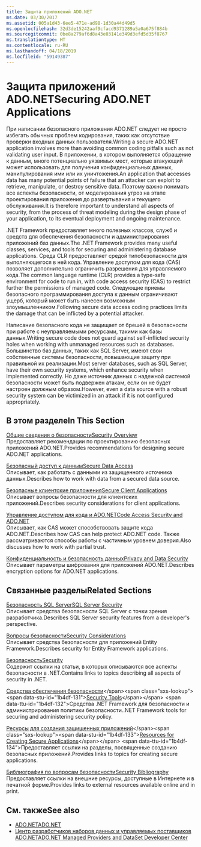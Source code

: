```yaml
---
title: Защита приложений ADO.NET
ms.date: 03/30/2017
ms.assetid: 005a1d43-6ee5-471e-ad98-1d30a44d49d5
ms.openlocfilehash: 32d3de15242aaf9cfacd9371289a5a0a675f884b
ms.sourcegitcommit: 0be8a279af6d8a43e03141e349d3efd5d35f8767
ms.translationtype: HT
ms.contentlocale: ru-RU
ms.lasthandoff: 04/18/2019
ms.locfileid: "59149387"
---
```

# <a name="securing-adonet-applications"></a><span data-ttu-id="1b4df-102">Защита приложений ADO.NET</span><span class="sxs-lookup"><span data-stu-id="1b4df-102">Securing ADO.NET Applications</span></span>
<span data-ttu-id="1b4df-103">При написании безопасного приложения ADO.NET следует не просто избегать обычных проблем кодирования, таких как отсутствие проверки входных данных пользователя.</span><span class="sxs-lookup"><span data-stu-id="1b4df-103">Writing a secure ADO.NET application involves more than avoiding common coding pitfalls such as not validating user input.</span></span> <span data-ttu-id="1b4df-104">В приложении, в котором выполняется обращение к данным, много потенциально уязвимых мест, которые атакующий может использовать для получения конфиденциальных данных, манипулирования ими или их уничтожения.</span><span class="sxs-lookup"><span data-stu-id="1b4df-104">An application that accesses data has many potential points of failure that an attacker can exploit to retrieve, manipulate, or destroy sensitive data.</span></span> <span data-ttu-id="1b4df-105">Поэтому важно понимать все аспекты безопасности, от моделирования угроз на этапе проектирования приложения до развертывания и текущего обслуживания.</span><span class="sxs-lookup"><span data-stu-id="1b4df-105">It is therefore important to understand all aspects of security, from the process of threat modeling during the design phase of your application, to its eventual deployment and ongoing maintenance.</span></span>  
  
 <span data-ttu-id="1b4df-106">.NET Framework предоставляет много полезных классов, служб и средств для обеспечения безопасности и администрирования приложений баз данных.</span><span class="sxs-lookup"><span data-stu-id="1b4df-106">The .NET Framework provides many useful classes, services, and tools for securing and administering database applications.</span></span> <span data-ttu-id="1b4df-107">Среда CLR предоставляет средой типобезопасности для выполняющегося в ней кода. Управление доступом для кода (CAS) позволяет дополнительно ограничить разрешения для управляемого кода.</span><span class="sxs-lookup"><span data-stu-id="1b4df-107">The common language runtime (CLR) provides a type-safe environment for code to run in, with code access security (CAS) to restrict further the permissions of managed code.</span></span> <span data-ttu-id="1b4df-108">Следующие приемы безопасного программирования доступа к данным ограничивают ущерб, который может быть нанесен возможным злоумышленником.</span><span class="sxs-lookup"><span data-stu-id="1b4df-108">Following secure data access coding practices limits the damage that can be inflicted by a potential attacker.</span></span>  
  
 <span data-ttu-id="1b4df-109">Написание безопасного кода не защищает от брешей в безопасности при работе с неуправляемыми ресурсами, такими как базы данных.</span><span class="sxs-lookup"><span data-stu-id="1b4df-109">Writing secure code does not guard against self-inflicted security holes when working with unmanaged resources such as databases.</span></span> <span data-ttu-id="1b4df-110">Большинство баз данных, таких как SQL Server, имеют свои собственные системы безопасности, повышающие защиту при правильной их реализации.</span><span class="sxs-lookup"><span data-stu-id="1b4df-110">Most server databases, such as SQL Server, have their own security systems, which enhance security when implemented correctly.</span></span> <span data-ttu-id="1b4df-111">Но даже источник данных с надежной системой безопасности может быть подвержен атакам, если он не будет настроен должным образом.</span><span class="sxs-lookup"><span data-stu-id="1b4df-111">However, even a data source with a robust security system can be victimized in an attack if it is not configured appropriately.</span></span>  
  
## <a name="in-this-section"></a><span data-ttu-id="1b4df-112">В этом разделе</span><span class="sxs-lookup"><span data-stu-id="1b4df-112">In This Section</span></span>  
 [<span data-ttu-id="1b4df-113">Общие сведения о безопасности</span><span class="sxs-lookup"><span data-stu-id="1b4df-113">Security Overview</span></span>](../../../../docs/framework/data/adonet/security-overview.md)  
 <span data-ttu-id="1b4df-114">Предоставляет рекомендации по проектированию безопасных приложений ADO.NET.</span><span class="sxs-lookup"><span data-stu-id="1b4df-114">Provides recommendations for designing secure ADO.NET applications.</span></span>  
  
 [<span data-ttu-id="1b4df-115">Безопасный доступ к данным</span><span class="sxs-lookup"><span data-stu-id="1b4df-115">Secure Data Access</span></span>](../../../../docs/framework/data/adonet/secure-data-access.md)  
 <span data-ttu-id="1b4df-116">Описывает, как работать с данными из защищенного источника данных.</span><span class="sxs-lookup"><span data-stu-id="1b4df-116">Describes how to work with data from a secured data source.</span></span>  
  
 [<span data-ttu-id="1b4df-117">Безопасные клиентские приложения</span><span class="sxs-lookup"><span data-stu-id="1b4df-117">Secure Client Applications</span></span>](../../../../docs/framework/data/adonet/secure-client-applications.md)  
 <span data-ttu-id="1b4df-118">Описывает вопросы безопасности для клиентских приложений.</span><span class="sxs-lookup"><span data-stu-id="1b4df-118">Describes security considerations for client applications.</span></span>  
  
 [<span data-ttu-id="1b4df-119">Управление доступом для кода и ADO.NET</span><span class="sxs-lookup"><span data-stu-id="1b4df-119">Code Access Security and ADO.NET</span></span>](../../../../docs/framework/data/adonet/code-access-security.md)  
 <span data-ttu-id="1b4df-120">Описывает, как CAS может способствовать защите кода ADO.NET.</span><span class="sxs-lookup"><span data-stu-id="1b4df-120">Describes how CAS can help protect ADO.NET code.</span></span> <span data-ttu-id="1b4df-121">Также рассматриваются способы работы с частичным уровнем доверия.</span><span class="sxs-lookup"><span data-stu-id="1b4df-121">Also discusses how to work with partial trust.</span></span>  
  
 [<span data-ttu-id="1b4df-122">Конфиденциальность и безопасность данных</span><span class="sxs-lookup"><span data-stu-id="1b4df-122">Privacy and Data Security</span></span>](../../../../docs/framework/data/adonet/privacy-and-data-security.md)  
 <span data-ttu-id="1b4df-123">Описывает параметры шифрования для приложений ADO.NET.</span><span class="sxs-lookup"><span data-stu-id="1b4df-123">Describes encryption options for ADO.NET applications.</span></span>  
  
## <a name="related-sections"></a><span data-ttu-id="1b4df-124">Связанные разделы</span><span class="sxs-lookup"><span data-stu-id="1b4df-124">Related Sections</span></span>  
 [<span data-ttu-id="1b4df-125">Безопасность SQL Server</span><span class="sxs-lookup"><span data-stu-id="1b4df-125">SQL Server Security</span></span>](../../../../docs/framework/data/adonet/sql/sql-server-security.md)  
 <span data-ttu-id="1b4df-126">Описывает средства безопасности SQL Server с точки зрения разработчика.</span><span class="sxs-lookup"><span data-stu-id="1b4df-126">Describes SQL Server security features from a developer's perspective.</span></span>  
  
 [<span data-ttu-id="1b4df-127">Вопросы безопасности</span><span class="sxs-lookup"><span data-stu-id="1b4df-127">Security Considerations</span></span>](../../../../docs/framework/data/adonet/ef/security-considerations.md)  
 <span data-ttu-id="1b4df-128">Описывает средства безопасности для приложений Entity Framework.</span><span class="sxs-lookup"><span data-stu-id="1b4df-128">Describes security for Entity Framework applications.</span></span>  
  
 [<span data-ttu-id="1b4df-129">Безопасность</span><span class="sxs-lookup"><span data-stu-id="1b4df-129">Security</span></span>](../../../../docs/standard/security/index.md)  
 <span data-ttu-id="1b4df-130">Содержит ссылки на статьи, в которых описываются все аспекты безопасности в .NET.</span><span class="sxs-lookup"><span data-stu-id="1b4df-130">Contains links to topics describing all aspects of security in .NET.</span></span>  
  
 <span data-ttu-id="1b4df-131">[Средства обеспечения безопасности](https://docs.microsoft.com/previous-versions/visualstudio/visual-studio-2008/7w3fd0wb(v=vs.90))</span><span class="sxs-lookup"><span data-stu-id="1b4df-131">[Security Tools](https://docs.microsoft.com/previous-versions/visualstudio/visual-studio-2008/7w3fd0wb(v=vs.90))</span></span>  
 <span data-ttu-id="1b4df-132">Средства .NET Framework для безопасности и администрирования политики безопасности.</span><span class="sxs-lookup"><span data-stu-id="1b4df-132">.NET Framework tools for securing and administering security policy.</span></span>  
  
 <span data-ttu-id="1b4df-133">[Ресурсы для создания защищенных приложений](https://docs.microsoft.com/previous-versions/visualstudio/visual-studio-2010/ms165101(v=vs.100))</span><span class="sxs-lookup"><span data-stu-id="1b4df-133">[Resources for Creating Secure Applications](https://docs.microsoft.com/previous-versions/visualstudio/visual-studio-2010/ms165101(v=vs.100))</span></span>  
 <span data-ttu-id="1b4df-134">Предоставляет ссылки на разделы, посвященные созданию безопасных приложений.</span><span class="sxs-lookup"><span data-stu-id="1b4df-134">Provides links to topics for creating secure applications.</span></span>  
  
 [<span data-ttu-id="1b4df-135">Библиография по вопросам безопасности</span><span class="sxs-lookup"><span data-stu-id="1b4df-135">Security Bibliography</span></span>](/visualstudio/ide/security-bibliography)  
 <span data-ttu-id="1b4df-136">Предоставляет ссылки на внешние ресурсы, доступные в Интернете и в печатной форме.</span><span class="sxs-lookup"><span data-stu-id="1b4df-136">Provides links to external resources available online and in print.</span></span>  
  
## <a name="see-also"></a><span data-ttu-id="1b4df-137">См. также</span><span class="sxs-lookup"><span data-stu-id="1b4df-137">See also</span></span>

- [<span data-ttu-id="1b4df-138">ADO.NET</span><span class="sxs-lookup"><span data-stu-id="1b4df-138">ADO.NET</span></span>](../../../../docs/framework/data/adonet/index.md)
- [<span data-ttu-id="1b4df-139">Центр разработчиков наборов данных и управляемых поставщиков ADO.NET</span><span class="sxs-lookup"><span data-stu-id="1b4df-139">ADO.NET Managed Providers and DataSet Developer Center</span></span>](https://go.microsoft.com/fwlink/?LinkId=217917)
